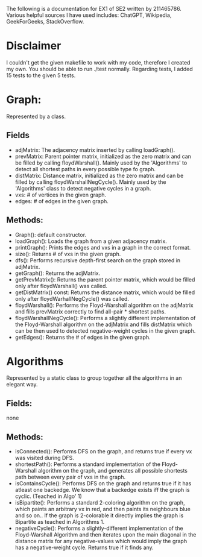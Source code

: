 The following is a documentation for EX1 of SE2 written by 211465786.
Various helpful sources I have used includes: ChatGPT, Wikipedia, GeekForGeeks, StackOverflow.
# Disclaimer
I couldn't get the given makefile to work with my code, therefore I created my own. You should be able to run ./test normally.
Regarding tests, I added 15 tests to the given 5 tests.

# Graph:
Represented by a class.
## Fields
* adjMatrix: The adjacency matrix inserted by calling loadGraph().
* prevMatrix: Parent pointer matrix, initialized as the zero matrix and can be filled by calling floydWarshall(). Mainly used by the 'Algorithms' to detect all shortest paths in every possible type fo graph.
* distMatrix: Distance matrix, initialized as the zero matrix and can be filled by calling floydWarshallNegCycle(). Mainly used by the 'Algorithms' class to detect negative cycles in a graph.
* vxs: # of vertices in the given graph.
* edges: # of edges in the given graph.
## Methods:
* Graph(): default constructor.
* loadGraph(): Loads the graph from a given adjacency matrix.
* printGraph(): Prints the edges and vxs in a graph in the correct format.
* size(): Returns # of vxs in the given graph.
* dfs(): Performs recursive depth-first search on the graph stored in adjMatrix.
* getGraph(): Returns the adjMatrix.
* getPrevMatrix(): Returns the parent pointer matrix, which would be filled only after floydWarshall() was called.
* getDistMatrix() const: Returns the distance matrix, which would be filled only after floydWarhallNegCycle() was called.
* floydWarshall(): Performs the Floyd-Warshall algorithm on the adjMatrix and fills prevMatrix correctly to find all-pair * shortest paths.
* floydWarshallNegCycle(): Performs a slightly different implementation of the Floyd-Warshall algorithm on the adjMatrix and fills distMatrix which can be then used to detected negative-weight cycles in the given graph.
* getEdges(): Returns the # of edges in the given graph.

# Algorithms
Represented by a static class to group together all the algorithms in an elegant way.
## Fields:
none
## Methods: 
* isConnected(): Performs DFS on the graph, and returns true if every vx was visited during DFS.
* shortestPath(): Performs a standard implementation of the Floyd-Warshall algorithm on the graph, and generates all possible shortests path between every pair of vxs in the graph.
* isContainsCycle(): Performs DFS on the graph and returns true if it has atleast one backedge. We know that a backedge exists iff the graph is cyclic. (Teached in Algo' 1)
* isBipartite(): Performs a standard 2-coloring algorithm on the graph, which paints an arbitrary vx in red, and then paints its neighbours blue and so on.. If the graph is 2-colorable it directly implies the graph is Bipartite as teached in Algorithms 1.
* negativeCycle(): Performs a slightly-different implementation of the Floyd-Warshall Algorithm and then iterates upon the main diagonal in the distance matrix for any negative-values which would imply the graph has a negative-weight cycle. Returns true if it finds any.


